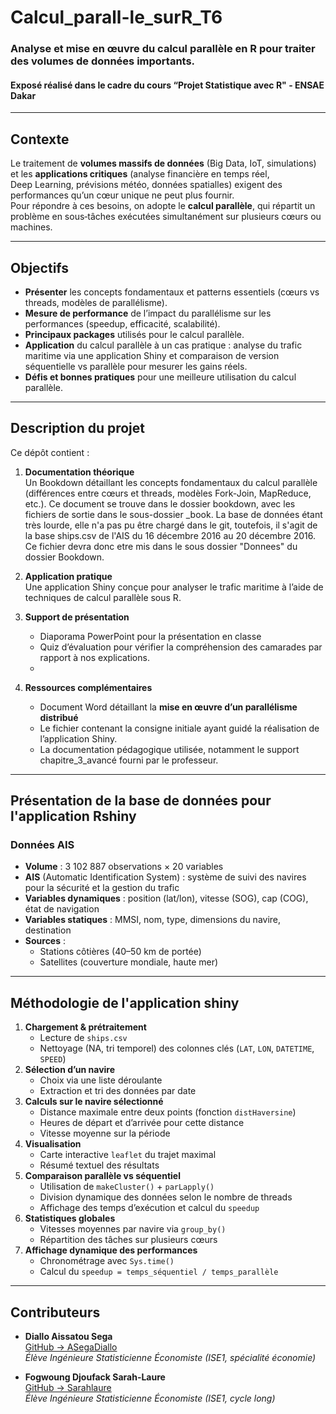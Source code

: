 # Calcul_parall-le_surR_T6
### Analyse et mise en œuvre du calcul parallèle en R pour traiter des volumes de données importants.
#### Exposé réalisé dans le cadre du cours “Projet Statistique avec R" - ENSAE Dakar

---

## Contexte

Le traitement de **volumes massifs de données** (Big Data, IoT, simulations) et les **applications critiques** (analyse financière en temps réel, Deep Learning, prévisions météo, données spatialles) exigent des performances qu’un cœur unique ne peut plus fournir.  
Pour répondre à ces besoins, on adopte le **calcul parallèle**, qui répartit un problème en sous‑tâches exécutées simultanément sur plusieurs cœurs ou machines.

---

## Objectifs

- **Présenter** les concepts fondamentaux et patterns essentiels (cœurs vs threads, modèles de parallélisme). 
- **Mesure de performance** de l’impact du parallélisme sur les performances (speedup, efficacité, scalabilité).
- **Principaux packages** utilisés pour le calcul parallèle. 
- **Application** du calcul parallèle à un cas pratique : analyse du trafic maritime via une application Shiny et comparaison de version séquentielle vs parallèle pour mesurer les gains réels.
- **Défis et bonnes pratiques** pour une meilleure utilisation du calcul parallèle.

---

## Description du projet

Ce dépôt contient :
1. **Documentation théorique**  
   Un Bookdown détaillant les concepts fondamentaux du calcul parallèle (différences entre cœurs et threads, modèles Fork-Join, MapReduce, etc.). Ce document se trouve dans le dossier bookdown, avec les fichiers de sortie dans le sous-dossier _book. La base de données étant très lourde, elle n'a pas pu être chargé dans le git, toutefois, il s'agit de la base ships.csv de l'AIS du 16 décembre 2016 au 20 décembre 2016. Ce fichier devra donc etre mis dans le sous dossier "Donnees" du dossier Bookdown. 
   
3. **Application pratique**  
   Une application Shiny conçue pour analyser le trafic maritime à l’aide de techniques de calcul parallèle sous R.
   
5. **Support de présentation**  
   - Diaporama PowerPoint pour la présentation en classe  
   - Quiz d’évaluation pour vérifier la compréhension des camarades par rapport à nos explications.
   - 
6. **Ressources complémentaires**  
   - Document Word détaillant la  **mise en œuvre d’un parallélisme distribué**  
   - Le fichier contenant la consigne initiale ayant guidé la réalisation de l’application Shiny. 
   - La documentation pédagogique utilisée, notamment le support chapitre_3_avancé fourni par le professeur.

---

## Présentation de la base de données pour l'application Rshiny

### Données AIS

- **Volume** : 3 102 887 observations × 20 variables  
- **AIS** (Automatic Identification System) : système de suivi des navires pour la sécurité et la gestion du trafic  
- **Variables dynamiques** : position (lat/lon), vitesse (SOG), cap (COG), état de navigation  
- **Variables statiques** : MMSI, nom, type, dimensions du navire, destination  
- **Sources** :  
  - Stations côtières (40–50 km de portée)  
  - Satellites (couverture mondiale, haute mer)  

---

## Méthodologie de l'application shiny

1. **Chargement & prétraitement**  
   - Lecture de `ships.csv`  
   - Nettoyage (NA, tri temporel) des colonnes clés (`LAT`, `LON`, `DATETIME`, `SPEED`)  
2. **Sélection d’un navire**  
   - Choix via une liste déroulante  
   - Extraction et tri des données par date  
3. **Calculs sur le navire sélectionné**  
   - Distance maximale entre deux points (fonction `distHaversine`)  
   - Heures de départ et d’arrivée pour cette distance  
   - Vitesse moyenne sur la période  
4. **Visualisation**  
   - Carte interactive `leaflet` du trajet maximal  
   - Résumé textuel des résultats  
5. **Comparaison parallèle vs séquentiel**  
   - Utilisation de `makeCluster()` + `parLapply()`  
   - Division dynamique des données selon le nombre de threads  
   - Affichage des temps d’exécution et calcul du `speedup`  
6. **Statistiques globales**  
   - Vitesses moyennes par navire via `group_by()`  
   - Répartition des tâches sur plusieurs cœurs  
7. **Affichage dynamique des performances**  
   - Chronométrage avec `Sys.time()`  
   - Calcul du `speedup = temps_séquentiel / temps_parallèle`

---

## Contributeurs

- **Diallo Aissatou Sega**  
  [GitHub → ASegaDiallo](https://github.com/ASegaDiallo)  
  _Élève Ingénieure Statisticienne Économiste (ISE1, spécialité économie)_  

- **Fogwoung Djoufack Sarah-Laure**  
  [GitHub → Sarahlaure](https://github.com/Sarahlaure)  
  _Élève Ingénieure Statisticienne Économiste (ISE1, cycle long)_

 

